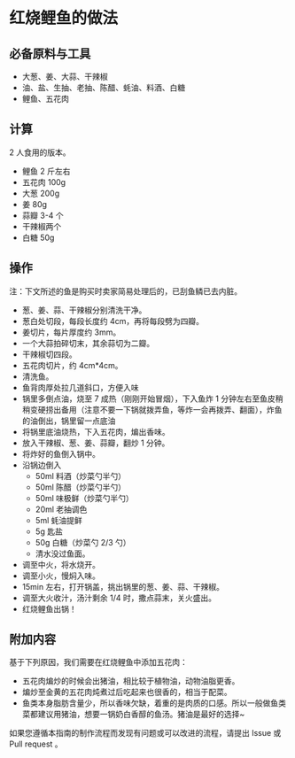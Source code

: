 # 红烧鲤鱼的做法

## 必备原料与工具

- 大葱、姜、大蒜、干辣椒
- 油、盐、生抽、老抽、陈醋、蚝油、料酒、白糖
- 鲤鱼、五花肉

## 计算

 2 人食用的版本。

- 鲤鱼 2 斤左右
- 五花肉 100g
- 大葱 200g
- 姜 80g
- 蒜瓣 3-4 个
- 干辣椒两个
- 白糖 50g

## 操作

注：下文所述的鱼是购买时卖家简易处理后的，已刮鱼鳞已去内脏。

- 葱、姜、蒜、干辣椒分别清洗干净。
- 葱白处切段，每段长度约 4cm，再将每段劈为四瓣。
- 姜切片，每片厚度约 3mm。
- 一个大蒜拍碎切末，其余蒜切为二瓣。
- 干辣椒切四段。
- 五花肉切片，约 4cm*4cm。
- 清洗鱼。
- 鱼背肉厚处拉几道斜口，方便入味
- 锅里多倒点油，烧至 7 成热（刚刚开始冒烟），下入鱼炸 1 分钟左右至鱼皮稍稍变硬捞出备用（注意不要一下锅就拨弄鱼，等炸一会再拨弄、翻面），炸鱼的油倒出，锅里留一点底油
- 将锅里底油烧热，下入五花肉，煸出香味。
- 放入干辣椒、葱、姜、蒜瓣，翻炒 1 分钟。
- 将炸好的鱼倒入锅中。
- 沿锅边倒入
  - 50ml 料酒（炒菜勺半勺）
  - 50ml 陈醋（炒菜勺半勺）
  - 50ml 味极鲜（炒菜勺半勺）
  - 20ml 老抽调色
  - 5ml 蚝油提鲜
  - 5g 匙盐
  - 50g 白糖（炒菜勺 2/3 勺）
  - 清水没过鱼面。
- 调至中火，将水烧开。
- 调至小火，慢焖入味。
- 15min 左右，打开锅盖，挑出锅里的葱、姜、蒜、干辣椒。
- 调至大火收汁，汤汁剩余 1/4 时，撒点蒜末，关火盛出。
- 红烧鲤鱼出锅！

## 附加内容

基于下列原因，我们需要在红烧鲤鱼中添加五花肉：

- 五花肉煸炒的时候会出猪油，相比较于植物油，动物油脂更香。
- 煸炒至金黄的五花肉炖煮过后吃起来也很香的，相当于配菜。
- 鱼类本身脂肪含量少，所以香味欠缺，着重的是肉质的口感。所以一般做鱼类菜都建议用猪油，想要一锅奶白香醇的鱼汤。猪油是最好的选择~

如果您遵循本指南的制作流程而发现有问题或可以改进的流程，请提出 Issue 或 Pull request 。
